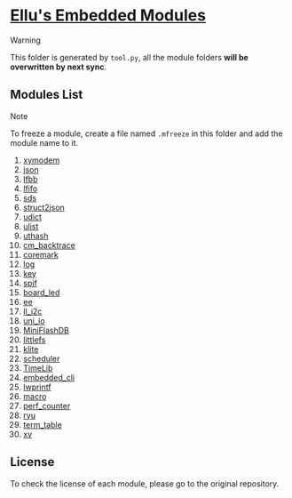 # [Ellu's Embedded Modules](https://github.com/ElluIFX/EmbeddedModules)

> [!WARNING]
> This folder is generated by `tool.py`, all the module folders **will be overwritten by next sync**.

## Modules List

> [!NOTE]
> To freeze a module, create a file named `.mfreeze` in this folder and add the module name to it.

1. [xymodem](communication\xymodem)
2. [json](datastruct\json)
3. [lfbb](datastruct\lfbb)
4. [lfifo](datastruct\lfifo)
5. [sds](datastruct\sds)
6. [struct2json](datastruct\struct2json)
7. [udict](datastruct\udict)
8. [ulist](datastruct\ulist)
9. [uthash](datastruct\uthash)
10. [cm_backtrace](debug\cm_backtrace)
11. [coremark](debug\coremark)
12. [log](debug\log)
13. [key](driver\key)
14. [spif](driver\spif)
15. [board_led](peripheral\board_led)
16. [ee](peripheral\ee)
17. [ll_i2c](peripheral\ll_i2c)
18. [uni_io](peripheral\uni_io)
19. [MiniFlashDB](storage\MiniFlashDB)
20. [littlefs](storage\littlefs)
21. [klite](system\klite)
22. [scheduler](system\scheduler)
23. [TimeLib](utility\TimeLib)
24. [embedded_cli](utility\embedded_cli)
25. [lwprintf](utility\lwprintf)
26. [macro](utility\macro)
27. [perf_counter](utility\perf_counter)
28. [ryu](utility\ryu)
29. [term_table](utility\term_table)
30. [xv](utility\xv)

## License

To check the license of each module, please go to the original repository.
